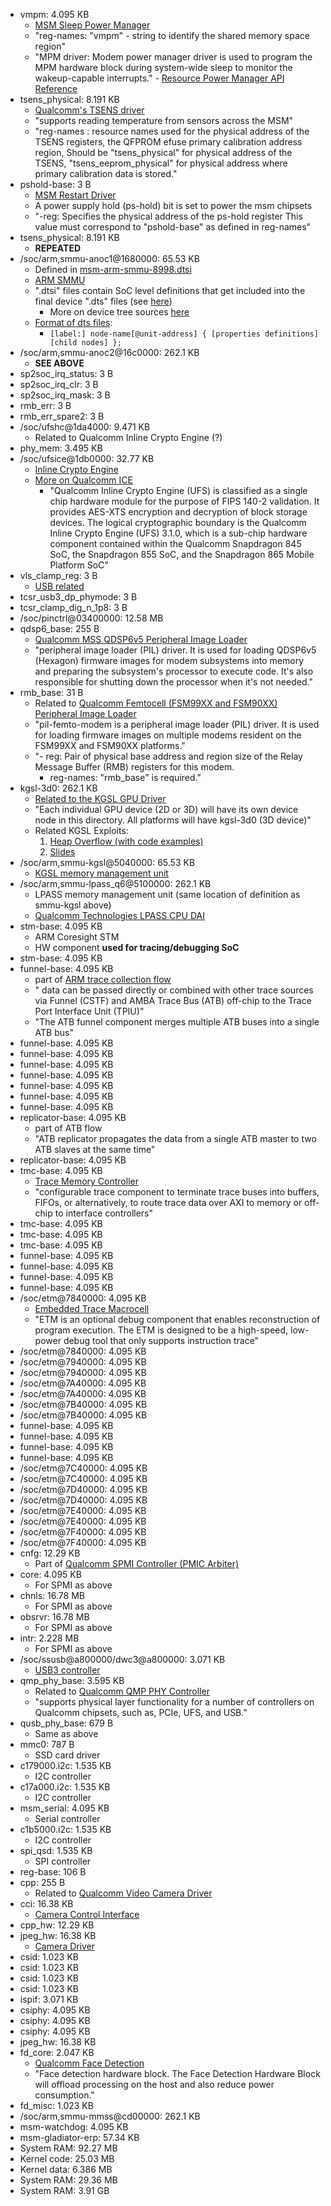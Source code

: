 - vmpm: 4.095 KB
  - [MSM Sleep Power Manager](https://android.googlesource.com/kernel/msm/+/android-msm-flo-3.4-kitkat-mr1/Documentation/devicetree/bindings/arm/msm/mpm.txt)
  - "reg-names: "vmpm" - string to identify the shared memory space region"
  - "MPM driver: Modem power manager driver is used to program the MPM hardware block
during system-wide sleep to monitor the wakeup-capable interrupts." - [Resource Power Manager API Reference](https://developer.qualcomm.com/qfile/35136/lm80-p0436-73_a_qualcomm_snapdragon_410e_processor_apq8016e_system_power_overview.pdf)
- tsens_physical: 8.191 KB
  - [Qualcomm's TSENS driver](https://android.googlesource.com/kernel/msm/+/android-msm-bullhead-3.10-marshmallow-dr/Documentation/devicetree/bindings/thermal/tsens.txt)
  - "supports reading temperature from sensors across the MSM"
  - "reg-names : resource names used for the physical address of the TSENS
	      registers, the QFPROM efuse primary calibration address region,
	      Should be "tsens_physical" for physical address of the TSENS,
	      "tsens_eeprom_physical" for physical address where primary
	      calibration data is stored."
- pshold-base: 3 B
  - [MSM Restart Driver](https://android.googlesource.com/kernel/msm/+/android-7.1.0_r0.2/Documentation/devicetree/bindings/power_supply/msm-poweroff.txt)
  - A power supply hold (ps-hold) bit is set to power the msm chipsets
  - "-reg: Specifies the physical address of the ps-hold register
      This value must correspond to "pshold-base" as defined in reg-names"
- tsens_physical: 8.191 KB
  - **REPEATED**
- /soc/arm,smmu-anoc1@1680000: 65.53 KB
  - Defined in [msm-arm-smmu-8998.dtsi](https://android.googlesource.com/kernel/msm/+/android-msm-wahoo-4.4-oreo-dr1/arch/arm/boot/dts/qcom/msm-arm-smmu-8998.dtsi)
  - [ARM SMMU](https://android.googlesource.com/kernel/msm/+/android-7.1.0_r0.2/Documentation/devicetree/bindings/iommu/arm,smmu.txt)
  - ".dtsi" files contain SoC level definitions that get included into the final device ".dts" files (see [here](https://bootlin.com/pub/conferences/2013/elce/petazzoni-device-tree-dummies/petazzoni-device-tree-dummies.pdf))
    - More on device tree sources [here](https://www.digi.com/resources/documentation/digidocs/90002287/reference/bsp/r_device_tree_files.htm)
  - [Format of dts files](https://devicetree-specification.readthedocs.io/en/latest/source-language.html):
    - `[label:] node-name[@unit-address] {
			[properties definitions]
			[child nodes]
		};`
- /soc/arm,smmu-anoc2@16c0000: 262.1 KB
  - **SEE ABOVE**
- sp2soc_irq_status: 3 B
- sp2soc_irq_clr: 3 B
- sp2soc_irq_mask: 3 B
- rmb_err: 3 B
- rmb_err_spare2: 3 B
- /soc/ufshc@1da4000: 9.471 KB
  - Related to Qualcomm Inline Crypto Engine (?)
- phy_mem: 3.495 KB
- /soc/ufsice@1db0000: 32.77 KB
  - [Inline Crypto Engine](https://android.googlesource.com/kernel/msm.git/+/android-msm-bullhead-3.10-n-preview-1/Documentation/devicetree/bindings/crypto/msm/ice.txt)
  - [More on Qualcomm ICE](https://csrc.nist.gov/CSRC/media/projects/cryptographic-module-validation-program/documents/security-policies/140sp3124.pdf)
    - "Qualcomm Inline Crypto Engine (UFS) is classified as a single chip hardware module for the
purpose of FIPS 140-2 validation. It provides AES-XTS encryption and decryption of block storage
devices. The logical cryptographic boundary is the Qualcomm Inline Crypto Engine (UFS) 3.1.0,
which is a sub-chip hardware component contained within the Qualcomm Snapdragon 845 SoC,
the Snapdragon 855 SoC, and the Snapdragon 865 Mobile Platform SoC"
- vls_clamp_reg: 3 B
  - [USB related](https://android.googlesource.com/kernel/msm/+/android-7.1.0_r0.2/Documentation/devicetree/bindings/usb/msm-phy.txt)
- tcsr_usb3_dp_phymode: 3 B
- tcsr_clamp_dig_n_1p8: 3 B
- /soc/pinctrl@03400000: 12.58 MB
- qdsp6_base: 255 B
  - [Qualcomm MSS QDSP6v5 Peripheral Image Loader](https://android.googlesource.com/kernel/msm/+/android-msm-3.9-usb-and-mmc-hacks/Documentation/devicetree/bindings/pil/pil-q6v5-mss.txt)
  - "peripheral image loader (PIL) driver. It is used for
loading QDSP6v5 (Hexagon) firmware images for modem subsystems into memory and
preparing the subsystem's processor to execute code. It's also responsible for
shutting down the processor when it's not needed."
- rmb_base: 31 B
  - Related to [Qualcomm Femtocell (FSM99XX and FSM90XX) Peripheral Image Loader](https://android.googlesource.com/kernel/msm/+/android-msm-bullhead-3.10-marshmallow-dr/Documentation/devicetree/bindings/pil/pil-femto-modem.txt)
  - "pil-femto-modem is a peripheral image loader (PIL) driver. It is used for loading firmware images on multiple modems resident on the FSM99XX and FSM90XX platforms."
  - "- reg: Pair of physical base address and region size of the
            Relay Message Buffer (RMB) registers for this modem.
     - reg-names:            "rmb_base" is required."
- kgsl-3d0: 262.1 KB
  - [Related to the KGSL GPU Driver](https://android.googlesource.com/kernel/msm/+/android-msm-sony-cm-jb-3.0/Documentation/arm/msm/kgsl-sysfs.txt)
  - "Each individual GPU device (2D or 3D) will have its own device node in
  this directory. All platforms will have kgsl-3d0 (3D device)"
  - Related KGSL Exploits:
    1. [Heap Overflow (with code examples)](https://www.exploit-db.com/exploits/39504)
    2. [Slides](https://www.blackhat.com/docs/eu-16/materials/eu-16-Taft-GPU-Security-Exposed.pdf)
- /soc/arm,smmu-kgsl@5040000: 65.53 KB
  - [KGSL memory management unit](https://android.googlesource.com/kernel/msm/+/android-msm-wahoo-4.4-oreo-dr1/arch/arm/boot/dts/qcom/msm-arm-smmu-8998.dtsi)
- /soc/arm,smmu-lpass_q6@5100000: 262.1 KB
  - LPASS memory management unit (same location of definition as smmu-kgsl above)
  - [Qualcomm Technologies LPASS CPU DAI](https://www.kernel.org/doc/Documentation/devicetree/bindings/sound/qcom%2Clpass-cpu.txt)
- stm-base: 4.095 KB
  - ARM Coresight STM
  - HW component **used for tracing/debugging SoC**
- stm-base: 4.095 KB
- funnel-base: 4.095 KB
  - part of [ARM trace collection flow](http://www2.lauterbach.com/pdf/app_arm_coresight.pdf)
  - " data can be passed directly or combined with other trace sources via Funnel (CSTF) and AMBA Trace Bus (ATB) off-chip to the Trace Port Interface Unit (TPIU)"
  - "The ATB funnel component merges multiple ATB buses into a single ATB bus"
- funnel-base: 4.095 KB
- funnel-base: 4.095 KB
- funnel-base: 4.095 KB
- funnel-base: 4.095 KB
- funnel-base: 4.095 KB
- funnel-base: 4.095 KB
- funnel-base: 4.095 KB
- replicator-base: 4.095 KB
  - part of ATB flow
  - "ATB replicator propagates the data from a single ATB master to two ATB slaves at the same time"
- replicator-base: 4.095 KB
- tmc-base: 4.095 KB
  - [Trace Memory Controller](https://developer.arm.com/ip-products/system-ip/coresight-debug-and-trace/coresight-components/trace-memory-controller)
  - "configurable trace component to terminate trace buses into buffers, FIFOs, or alternatively, to route trace data over AXI to memory or off-chip to interface controllers"
- tmc-base: 4.095 KB
- tmc-base: 4.095 KB
- tmc-base: 4.095 KB
- funnel-base: 4.095 KB
- funnel-base: 4.095 KB
- funnel-base: 4.095 KB
- funnel-base: 4.095 KB
- /soc/etm@7840000: 4.095 KB
  - [Embedded Trace Macrocell](http://infocenter.arm.com/help/index.jsp?topic=/com.arm.doc.ddi0337h/CHDJAECG.html)
  - "ETM is an optional debug component that enables reconstruction of program execution. The ETM is designed to be a high-speed, low-power debug tool that only supports instruction trace"
- /soc/etm@7840000: 4.095 KB
- /soc/etm@7940000: 4.095 KB
- /soc/etm@7940000: 4.095 KB
- /soc/etm@7A40000: 4.095 KB
- /soc/etm@7A40000: 4.095 KB
- /soc/etm@7B40000: 4.095 KB
- /soc/etm@7B40000: 4.095 KB
- funnel-base: 4.095 KB
- funnel-base: 4.095 KB
- funnel-base: 4.095 KB
- funnel-base: 4.095 KB
- /soc/etm@7C40000: 4.095 KB
- /soc/etm@7C40000: 4.095 KB
- /soc/etm@7D40000: 4.095 KB
- /soc/etm@7D40000: 4.095 KB
- /soc/etm@7E40000: 4.095 KB
- /soc/etm@7E40000: 4.095 KB
- /soc/etm@7F40000: 4.095 KB
- /soc/etm@7F40000: 4.095 KB
- cnfg: 12.29 KB
  - Part of [Qualcomm SPMI Controller (PMIC Arbiter)](https://www.kernel.org/doc/Documentation/devicetree/bindings/spmi/qcom%2Cspmi-pmic-arb.txt)
- core: 4.095 KB
  - For SPMI as above
- chnls: 16.78 MB
  - For SPMI as above
- obsrvr: 16.78 MB
  - For SPMI as above
- intr: 2.228 MB
  - For SPMI as above
- /soc/ssusb@a800000/dwc3@a800000: 3.071 KB
  - [USB3 controller](https://android.googlesource.com/kernel/msm/+/android-wear-5.1.1_r0.6/Documentation/devicetree/bindings/usb/dwc3.txt)
- qmp_phy_base: 3.595 KB
  - Related to [Qualcomm QMP PHY Controller](https://www.kernel.org/doc/Documentation/devicetree/bindings/phy/qcom-qmp-phy.txt)
  - "supports physical layer functionality for a number of controllers on Qualcomm chipsets, such as, PCIe, UFS, and USB."
- qusb_phy_base: 679 B
  - Same as above
- mmc0: 787 B
  - SSD card driver
- c179000.i2c: 1.535 KB
  - I2C controller
- c17a000.i2c: 1.535 KB
  - I2C controller
- msm_serial: 4.095 KB
  - Serial controller
- c1b5000.i2c: 1.535 KB
  - I2C controller
- spi_qsd: 1.535 KB
  - SPI controller
- reg-base: 106 B
- cpp: 255 B
  - Related to [Qualcomm Video Camera Driver](https://android.googlesource.com/kernel/msm/+/android-7.1.0_r0.2/Documentation/devicetree/bindings/media/video/msm-cpp.txt)
- cci: 16.38 KB
  - [Camera Control Interface](https://lwn.net/Articles/735236/)
- cpp_hw: 12.29 KB
- jpeg_hw: 16.38 KB
  - [Camera Driver](https://android.googlesource.com/kernel/msm/+/android-msm-wahoo-4.4-oreo-dr1/arch/arm/boot/dts/qcom/msm8998-camera.dtsi)
- csid: 1.023 KB
- csid: 1.023 KB
- csid: 1.023 KB
- csid: 1.023 KB
- ispif: 3.071 KB
- csiphy: 4.095 KB
- csiphy: 4.095 KB
- csiphy: 4.095 KB
- jpeg_hw: 16.38 KB
- fd_core: 2.047 KB
  - [Qualcomm Face Detection](https://android.googlesource.com/kernel/msm.git/+/android-msm-bullhead-3.10-n-preview-1/Documentation/devicetree/bindings/media/video/msm-fd.txt)
  - "Face detection hardware block. The Face Detection Hardware Block will offload processing on the host and also reduce power consumption."
- fd_misc: 1.023 KB
- /soc/arm,smmu-mmss@cd00000: 262.1 KB
- msm-watchdog: 4.095 KB
- msm-gladiator-erp: 57.34 KB
- System RAM: 92.27 MB
- Kernel code: 25.03 MB
- Kernel data: 6.386 MB
- System RAM: 29.36 MB
- System RAM: 3.91 GB

